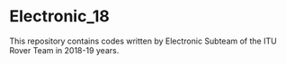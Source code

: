 # Electronic_18
This repository contains codes written by Electronic Subteam of the ITU Rover Team in 2018-19 years.
